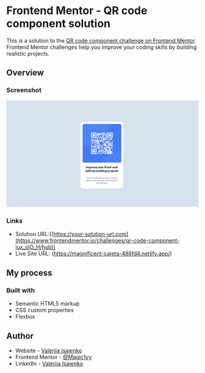 # Frontend Mentor - QR code component solution

This is a solution to the [QR code component challenge on Frontend Mentor](https://www.frontendmentor.io/challenges/qr-code-component-iux_sIO_H). Frontend Mentor challenges help you improve your coding skills by building realistic projects. 


## Overview

### Screenshot

![](screenshoot.png)

### Links

- Solution URL:([https://your-solution-url.com](https://www.frontendmentor.io/challenges/qr-code-component-iux_sIO_H/hub))
- Live Site URL: (https://magnificent-cajeta-486fd4.netlify.app/)

## My process

### Built with

- Semantic HTML5 markup
- CSS custom properties
- Flexbox


## Author

- Website - [Valeriia Isaienko](https://valeriia-code.com)
- Frontend Mentor - [@Magic1vy](https://www.frontendmentor.io/profile/Magic1vy)
- LinkedIn - [Valeriia Isaienko](https://www.linkedin.com/in/valeriia-code)
